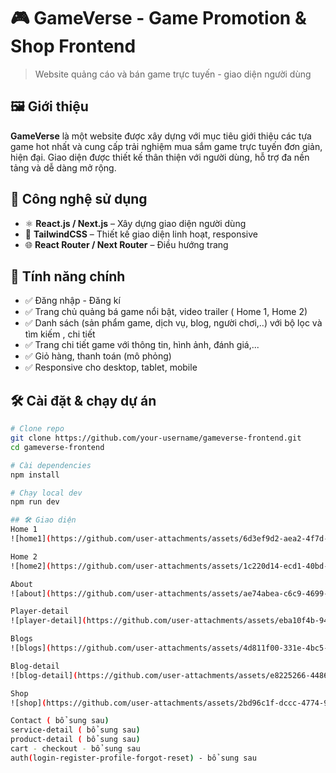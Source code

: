 # 🎮 GameVerse - Game Promotion & Shop Frontend

> Website quảng cáo và bán game trực tuyến - giao diện người dùng

## 🖼️ Giới thiệu

**GameVerse** là một website được xây dựng với mục tiêu giới thiệu các tựa game hot nhất và cung cấp trải nghiệm mua sắm game trực tuyến đơn giản, hiện đại. Giao diện được thiết kế thân thiện với người dùng, hỗ trợ đa nền tảng và dễ dàng mở rộng.

## 🔧 Công nghệ sử dụng

- ⚛️ **React.js / Next.js** – Xây dựng giao diện người dùng
- 🎨 **TailwindCSS** – Thiết kế giao diện linh hoạt, responsive
- 🌐 **React Router / Next Router** – Điều hướng trang

## 🚀 Tính năng chính

- ✅ Đăng nhập - Đăng kí 
- ✅ Trang chủ quảng bá game nổi bật, video trailer ( Home 1, Home 2)
- ✅ Danh sách (sản phẩm game, dịch vụ, blog, người chơi,..) với bộ lọc và tìm kiếm , chi tiết
- ✅ Trang chi tiết game với thông tin, hình ảnh, đánh giá,...
- ✅ Giỏ hàng, thanh toán (mô phỏng)
- ✅ Responsive cho desktop, tablet, mobile


## 🛠️ Cài đặt & chạy dự án

```bash
# Clone repo
git clone https://github.com/your-username/gameverse-frontend.git
cd gameverse-frontend

# Cài dependencies
npm install

# Chạy local dev
npm run dev

## 🛠️ Giao diện
Home 1
![home1](https://github.com/user-attachments/assets/6d3ef9d2-aea2-4f7d-89e1-a8d9a2a9c9c6)

Home 2
![home2](https://github.com/user-attachments/assets/1c220d14-ecd1-40bd-b408-53758f03b0ff)

About
![about](https://github.com/user-attachments/assets/ae74abea-c6c9-4699-b346-751b3a681c9c)

Player-detail
![player-detail](https://github.com/user-attachments/assets/eba10f4b-94d3-48f1-bf52-cd6bbb67c710)

Blogs
![blogs](https://github.com/user-attachments/assets/4d811f00-331e-4bc5-8e2e-f73ac2816d3c)

Blog-detail
![blog-detail](https://github.com/user-attachments/assets/e8225266-4486-4231-bf39-16e76c8cea75)

Shop
![shop](https://github.com/user-attachments/assets/2bd96c1f-dccc-4774-94bf-520e24938fdb)

Contact ( bổ sung sau)
service-detail ( bổ sung sau)
product-detail ( bổ sung sau)
cart - checkout - bổ sung sau
auth(login-register-profile-forgot-reset) - bổ sung sau

